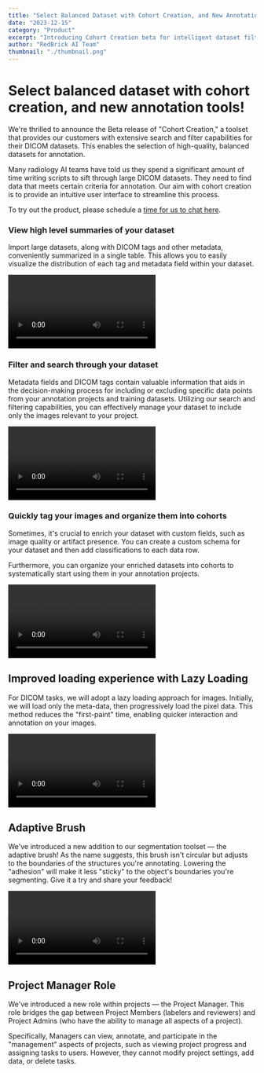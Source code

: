 ```yaml
---
title: "Select Balanced Dataset with Cohort Creation, and New Annotation Tools!"
date: "2023-12-15"
category: "Product"
excerpt: "Introducing Cohort Creation beta for intelligent dataset filtering, new lazy loading for improved DICOM performance, adaptive brush tool for precise segmentation, and new Project Manager role for enhanced workflow management."
author: "RedBrick AI Team"
thumbnail: "./thumbnail.png"
---
```


# Select balanced dataset with cohort creation, and new annotation tools!

We're thrilled to announce the Beta release of "Cohort Creation," a toolset that provides our customers with extensive search and filter capabilities for their DICOM datasets. This enables the selection of high-quality, balanced datasets for annotation.

Many radiology AI teams have told us they spend a significant amount of time writing scripts to sift through large DICOM datasets. They need to find data that meets certain criteria for annotation. Our aim with cohort creation is to provide an intuitive user interface to streamline this process.

To try out the product, please schedule a [time for us to chat here](https://calendly.com/shivam-redbrick/30-minute-chat).

### View high level summaries of your dataset

Import large datasets, along with DICOM tags and other metadata, conveniently summarized in a single table. This allows you to easily visualize the distribution of each tag and metadata field within your dataset.

![](./fig1.webm)

### Filter and search through your dataset

Metadata fields and DICOM tags contain valuable information that aids in the decision-making process for including or excluding specific data points from your annotation projects and training datasets. Utilizing our search and filtering capabilities, you can effectively manage your dataset to include only the images relevant to your project.

![](./fig2.webm)

### Quickly tag your images and organize them into cohorts

Sometimes, it's crucial to enrich your dataset with custom fields, such as image quality or artifact presence. You can create a custom schema for your dataset and then add classifications to each data row.

Furthermore, you can organize your enriched datasets into cohorts to systematically start using them in your annotation projects.

![](./fig3.webm)

## Improved loading experience with Lazy Loading

For DICOM tasks, we will adopt a lazy loading approach for images. Initially, we will load only the meta-data, then progressively load the pixel data. This method reduces the "first-paint" time, enabling quicker interaction and annotation on your images.

![](./fig4.webm)

## Adaptive Brush

We've introduced a new addition to our segmentation toolset — the adaptive brush! As the name suggests, this brush isn't circular but adjusts to the boundaries of the structures you're annotating. Lowering the "adhesion" will make it less "sticky" to the object's boundaries you're segmenting. Give it a try and share your feedback!

![](./fig5.webm)

## Project Manager Role

We've introduced a new role within projects — the Project Manager. This role bridges the gap between Project Members (labelers and reviewers) and Project Admins (who have the ability to manage all aspects of a project).

Specifically, Managers can view, annotate, and participate in the "management" aspects of projects, such as viewing project progress and assigning tasks to users. However, they cannot modify project settings, add data, or delete tasks.
